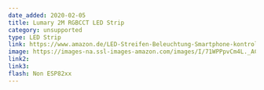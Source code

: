 ```yaml
---
date_added: 2020-02-05
title: Lumary 2M RGBCCT LED Strip
category: unsupported
type: LED Strip
link: https://www.amazon.de/LED-Streifen-Beleuchtung-Smartphone-kontrolliert/dp/B07K3RPSN6
image: https://images-na.ssl-images-amazon.com/images/I/71WPPpvCm4L._AC_SL1000_.jpg
link2: 
link3: 
flash: Non ESP82xx
---
```

